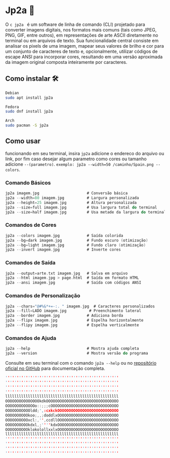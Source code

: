 # Jp2a 🎨

O ```c jp2a ``` é um software de linha de comando (CLI) projetado para converter imagens digitais, nos formatos mais comuns (tais como JPEG, PNG, GIF, entre outros), em representações de arte ASCII diretamente no terminal ou em arquivos de texto. Sua funcionalidade central consiste em analisar os pixels de uma imagem, mapear seus valores de brilho e cor para um conjunto de caracteres de texto e, opcionalmente, utilizar códigos de escape ANSI para incorporar cores, resultando em uma versão aproximada da imagem original composta inteiramente por caracteres.

## Como instalar 🛠

```bash
Debian
sudo apt install jp2a
```
```bash
Fedora
sudo dnf install jp2a
```
```bash
Arch
sudo pacman -S jp2a
```
## Como usar

funcionando em seu terminal, insira ``` jp2a ``` adicione o endereco do arquivo ou link, por fim caso desejar algum parametro como cores ou tamanho adicione ``` --(parametro) ```.
``` exemplo: jp2a --width=50 /caminho/Spain.png --colors ```.

### Comando Básicos
```c
jp2a imagem.jpg                     # Conversão básica
jp2a --width=80 imagem.jpg          # Largura personalizada
jp2a --height=25 imagem.jpg         # Altura personalizada
jp2a --size=full imagem.jpg         # Usa largura total do terminal
jp2a --size=half imagem.jpg         # Usa metade da largura do terminal
```
### Comandos de Cores
```c
jp2a --colors imagem.jpg            # Saída colorida
jp2a --bg=dark imagem.jpg           # Fundo escuro (otimização)
jp2a --bg=light imagem.jpg          # Fundo claro (otimização)
jp2a --invert imagem.jpg            # Inverte cores
```
### Comandos de Saída
```c
jp2a --output=arte.txt imagem.jpg   # Salva em arquivo
jp2a --html imagem.jpg > page.html  # Saída em formato HTML
jp2a --ansi imagem.jpg              # Saída com códigos ANSI
```
### Comandos de Personalização
```c
jp2a --chars="@#%&*+=-:. " imagem.jpg  # Caracteres personalizados
jp2a --fill=LADO imagem.jpg          # Preenchimento lateral
jp2a --border imagem.jpg            # Adiciona borda
jp2a --flipx imagem.jpg             # Espelha horizontalmente
jp2a --flipy imagem.jpg             # Espelha verticalmente
```
### Comandos de Ajuda
```c
jp2a --help                         # Mostra ajuda completa
jp2a --version                      # Mostra versão do programa
```


Consulte em seu terminal com o comando ``` jp2a --help ``` ou no <a href="https://github.com/cslarsen/jp2a">repositório oficial no GitHub</a> para documentação completa.


```c
''''''''''''''''''''''''''''''''''''''''''''''''''
''''''''''''''''''''''''''''''''''''''''''''''''''
''''''''''''''''''''''''''''''''''''''''''''''''''
''''''''''''''''''''''''''''''''''''''''''''''''''
llllllllllllllllllllllllllllllllllllllllllllllllll
OOOOOOOOOOOOOOOkdkOOOOOOOOOOOOOOOOOOOOOOOOOOOOOOOO
OOOOOOOOOOOOOo::;;;cOOOOOOOOOOOOOOOOOOOOOOOOOOOOOO
OOOOOOOOOOOldd;',:cxkckOOOOOOOOOOOOOOOOOOOOOOOOOOO
OOOOOOOOOOkoo;,,;doddlxOOOOOOOOOOOOOOOOOOOOOOOOOOO
OOOOOOOOOOxcl:,'',ccdllOOOOOOOOOOOOOOOOOOOOOOOOOOO
OOOOOOOOOOkdxl,;''''kdxOOOOOOOOOOOOOOOOOOOOOOOOOOO
OOOOOOOOOOklokolollxxlxOOOOOOOOOOOOOOOOOOOOOOOOOOO
llllllllllllllllllllllllllllllllllllllllllllllllll
''''''''''''''''''''''''''''''''''''''''''''''''''
''''''''''''''''''''''''''''''''''''''''''''''''''
''''''''''''''''''''''''''''''''''''''''''''''''''
''''''''''''''''''''''''''''''''''''''''''''''''''
```